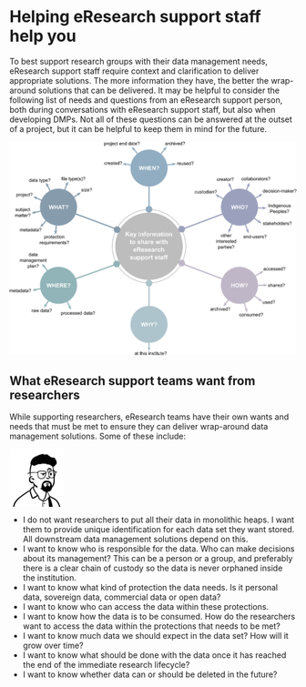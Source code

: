 # Helping eResearch support staff help you

To best support research groups with their data management needs, eResearch support staff require context and clarification to deliver appropriate solutions. The more information they have, the better the wrap-around solutions that can be delivered. It may be helpful to consider the following list of needs and questions from an eResearch support person, both during conversations with eResearch support staff, but also when developing DMPs. Not all of these questions can be answered at the outset of a project, but it can be helpful to keep them in mind for the future.

![The who, what, when, where, why, and how of data management](../figures/5Ws-eResearch-support-draft-v1.png)

## What eResearch support teams want from researchers

While supporting researchers, eResearch teams have their own wants and needs that must be met to ensure they can deliver wrap-around data management solutions. Some of these include:

<body>

  <div>
    <div style="float: left;">
        <img src="https://github.com/GenomicsAotearoa/data-management-resources/blob/main/docs/figures/Darryl-headshot.png?raw=true" style="float:left;" alt="Headshot of eResearch manager Darryl"/>
    </div>
    <div style="float: left;">
        <ul>
        <li>I do not want researchers to put all their data in monolithic heaps. I want them to provide unique identification for each data set they want stored. All downstream data management solutions depend on this.</li>
        <li>I want to know who is responsible for the data. Who can make decisions about its management?  This can be a person or a group, and preferably there is a clear chain of custody so the data is never orphaned inside the institution.</li>
        <li>I want to know what kind of protection the data needs. Is it personal data, sovereign data, commercial data or open data?</li>
        <li>I want to know who can access the data within these protections.</li>
        <li>I want to know how the data is to be consumed. How do the researchers want to access the data within the protections that needs to be met?</li>
        <li>I want to know much data we should expect in the data set? How will it grow over time?</li>
        <li>I want to know what should be done with the data once it has reached the end of the immediate research lifecycle?</li>
        <li>I want to know whether data can or should be deleted in the future?</li>
        </ul>
    </div>
  </div>

